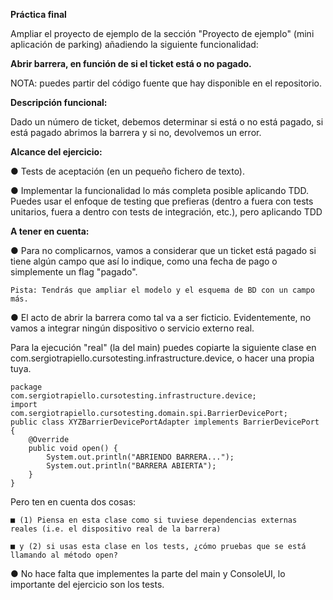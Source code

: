 **Práctica final**

Ampliar el proyecto de ejemplo de la sección "Proyecto de ejemplo" (mini aplicación de parking) añadiendo la siguiente funcionalidad: 

**Abrir barrera, en función de si el ticket está o no pagado.**

NOTA: puedes partir del código fuente que hay disponible en el repositorio.

**Descripción funcional:**

Dado un número de ticket, debemos determinar si está o no está pagado, si está pagado abrimos la barrera y si no, devolvemos un error.

**Alcance del ejercicio:**

● Tests de aceptación (en un pequeño fichero de texto).

● Implementar la funcionalidad lo más completa posible aplicando TDD. Puedes usar el enfoque de testing que prefieras (dentro a fuera con tests unitarios, fuera a dentro con tests de integración, etc.), pero aplicando TDD

**A tener en cuenta:**

● Para no complicarnos, vamos a considerar que un ticket está pagado si tiene algún campo que así lo indique, como una fecha de pago o simplemente un flag "pagado".

    Pista: Tendrás que ampliar el modelo y el esquema de BD con un campo más.

● El acto de abrir la barrera como tal va a ser ficticio. Evidentemente, no vamos a integrar ningún dispositivo o servicio externo real.

   Para la ejecución "real" (la del main) puedes copiarte la siguiente clase en com.sergiotrapiello.cursotesting.infrastructure.device, o hacer una propia tuya.

    package 
    com.sergiotrapiello.cursotesting.infrastructure.device;
    import 
    com.sergiotrapiello.cursotesting.domain.spi.BarrierDevicePort;
    public class XYZBarrierDevicePortAdapter implements BarrierDevicePort {	
    	@Override
    	public void open() {
    		System.out.println("ABRIENDO BARRERA...");
    		System.out.println("BARRERA ABIERTA");
    	}
    }


   Pero ten en cuenta dos cosas:

    ■ (1) Piensa en esta clase como si tuviese dependencias externas reales (i.e. el dispositivo real de la barrera)

    ■ y (2) si usas esta clase en los tests, ¿cómo pruebas que se está llamando al método open?

● No hace falta que implementes la parte del main y ConsoleUI, lo importante del ejercicio son los tests.

